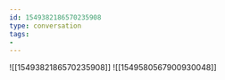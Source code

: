 ```yaml
---
id: 1549382186570235908
type: conversation
tags:
- 
---
```

![[1549382186570235908]]
![[1549580567900930048]]

